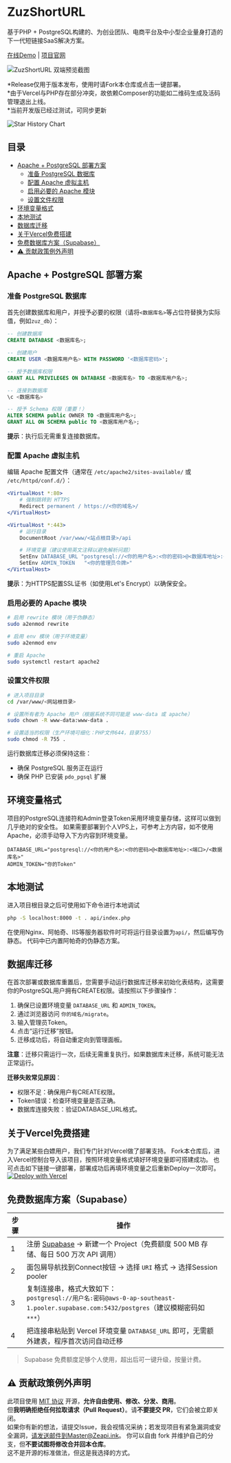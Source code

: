 # ZuzShortURL
基于PHP + PostgreSQL构建的、为创业团队、电商平台及中小型企业量身打造的下一代短链接SaaS解决方案。

[在线Demo](https://zuz.asia) | [项目官网](https://zeinklab.com/)

<img src="https://cdn.mengze.vip/gh/JanePHPDev/Blog-Static-Resource@main/images/d2fc9d8ee03eb8a8.jpg" title="双端预览图" alt="ZuzShortURL 双端预览截图" />

*Release仅用于版本发布，使用时请Fork本仓库或点击一键部署。  
*由于Vercel与PHP存在部分冲突，故依赖Composer的功能如二维码生成及活码管理退出上线。  
*当前开发版已经过测试，可同步更新

![Star History Chart](https://api.star-history.com/svg?repos=JanePHPDev/ZuzShortURL&type=Date)

## 目录
- [Apache + PostgreSQL 部署方案](#apache--postgresql-部署方案)
  - [准备 PostgreSQL 数据库](#准备-postgresql-数据库)
  - [配置 Apache 虚拟主机](#配置-apache-虚拟主机)
  - [启用必要的 Apache 模块](#启用必要的-apache-模块)
  - [设置文件权限](#设置文件权限)
- [环境变量格式](#环境变量格式)
- [本地测试](#本地测试)
- [数据库迁移](#数据库迁移)
- [关于Vercel免费搭建](#关于vercel免费搭建)
- [免费数据库方案（Supabase）](#免费数据库方案supabase)
- [⚠️ 贡献政策例外声明](#️贡献政策例外声明)

## Apache + PostgreSQL 部署方案

### 准备 PostgreSQL 数据库 

首先创建数据库和用户，并授予必要的权限（请将`<数据库名>`等占位符替换为实际值，例如`zuz_db`）：

```sql
-- 创建数据库
CREATE DATABASE <数据库名>;

-- 创建用户
CREATE USER <数据库用户名> WITH PASSWORD '<数据库密码>';

-- 授予数据库权限
GRANT ALL PRIVILEGES ON DATABASE <数据库名> TO <数据库用户名>;

-- 连接到数据库
\c <数据库名>

-- 授予 Schema 权限（重要！）
ALTER SCHEMA public OWNER TO <数据库用户名>;
GRANT ALL ON SCHEMA public TO <数据库用户名>;
```

**提示**：执行后无需重复连接数据库。

### 配置 Apache 虚拟主机 

编辑 Apache 配置文件（通常在 `/etc/apache2/sites-available/` 或 `/etc/httpd/conf.d/`）：

```apache
<VirtualHost *:80>
    # 强制跳转到 HTTPS
    Redirect permanent / https://<你的域名>/
</VirtualHost>

<VirtualHost *:443>
    # 运行目录
    DocumentRoot /var/www/<站点根目录>/api

    # 环境变量（建议使用英文注释以避免解析问题）
    SetEnv DATABASE_URL "postgresql://<你的用户名>:<你的密码>@<数据库地址>:<端口>/<数据库名>"
    SetEnv ADMIN_TOKEN   "<你的管理员令牌>"
</VirtualHost>
```

**提示**：为HTTPS配置SSL证书（如使用Let's Encrypt）以确保安全。

### 启用必要的 Apache 模块 
```sh
# 启用 rewrite 模块（用于伪静态）
sudo a2enmod rewrite

# 启用 env 模块（用于环境变量）
sudo a2enmod env

# 重启 Apache
sudo systemctl restart apache2
```

### 设置文件权限 

```sh
# 进入项目目录
cd /var/www/<网站根目录>

# 设置所有者为 Apache 用户（根据系统不同可能是 www-data 或 apache）
sudo chown -R www-data:www-data .

# 设置适当的权限（生产环境可细化：PHP文件644，目录755）
sudo chmod -R 755 .
```

运行数据库迁移必须保持这些：
- 确保 PostgreSQL 服务正在运行
- 确保 PHP 已安装 `pdo_pgsql` 扩展

## 环境变量格式

项目的PostgreSQL连接符和Admin登录Token采用环境变量存储，这样可以做到几乎绝对的安全性。
如果需要部署到个人VPS上，可参考上方内容，如不使用Apache，必须手动导入下方内容到环境变量。
```env
DATABASE_URL="postgresql://<你的用户名>:<你的密码>@<数据库地址>:<端口>/<数据库名>"
ADMIN_TOKEN="你的Token"
```

## 本地测试

进入项目根目录之后可使用如下命令进行本地调试
```sh
php -S localhost:8000 -t . api/index.php
```

在使用Nginx、阿帕奇、IIS等服务器软件时可将运行目录设置为`api/`，然后编写伪静态。
代码中已内置阿帕奇的伪静态方案。

## 数据库迁移

在首次部署或数据库重置后，您需要手动运行数据库迁移来初始化表结构，这需要你的PostgreSQL用户拥有CREATE权限。请按照以下步骤操作：

1. 确保已设置环境变量 `DATABASE_URL` 和 `ADMIN_TOKEN`。
2. 通过浏览器访问 `你的域名/migrate`。
3. 输入管理员Token。
4. 点击“运行迁移”按钮。
5. 迁移成功后，将自动重定向到管理面板。

**注意**：迁移只需运行一次，后续无需重复执行。如果数据库未迁移，系统可能无法正常运行。

**迁移失败常见原因**：
- 权限不足：确保用户有CREATE权限。
- Token错误：检查环境变量是否正确。
- 数据库连接失败：验证DATABASE_URL格式。

## 关于Vercel免费搭建

为了满足某些白嫖用户，我们专门针对Vercel做了部署支持。
Fork本仓库后，进入Vercel控制台导入该项目，按照环境变量格式填好环境变量即可搭建成功。
也可点击如下链接一键部署，部署成功后再填环境变量之后重新Deploy一次即可。  
[![Deploy with Vercel](https://vercel.com/button)](https://vercel.com/import/project?template=https://github.com/JanePHPDev/ZuzShortURL)

## 免费数据库方案（Supabase）

| 步骤 | 操作 |
|---|---|
| 1 | 注册 [Supabase](https://app.supabase.com) → 新建一个 Project（免费额度 500 MB 存储、每日 500 万次 API 调用） |
| 2 | 面包屑导航找到Connect按钮 → 选择 `URI` 格式 → 选择Session pooler |
| 3 | 复制连接串，格式大致如下：<br>`postgresql://用户名:密码@aws-0-ap-southeast-1.pooler.supabase.com:5432/postgres`（建议模糊密码如`***`） |
| 4 | 把连接串粘贴到 Vercel 环境变量 `DATABASE_URL` 即可，无需额外建表，程序首次访问自动迁移 |

> Supabase 免费额度足够个人使用，超出后可一键升级，按量计费。

## ⚠️ 贡献政策例外声明
此项目使用 [MIT 协议](LICENSE) 开源，**允许自由使用、修改、分发、商用**。  
但**我明确拒绝任何拉取请求（Pull Request）**。请**不要提交 PR**，它们会被立即关闭。  
如果你有新的想法，请提交Issue，我会视情况采纳；若发现项目有紧急漏洞或安全漏洞，请发送邮件到Master@Zeapi.ink。
你可以自由 fork 并维护自己的分支，但**不要试图将修改合并回本仓库**。  
这不是开源的标准做法，但这是我选择的方式。